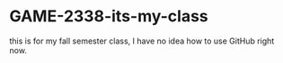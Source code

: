 # GAME-2338-its-my-class
this is for my fall semester class, I have no idea how to use GitHub right now.
